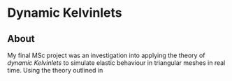 <h1>Dynamic Kelvinlets</h1>

## About

My final MSc project was an investigation into applying the theory of *dynamic Kelvinlets* to simulate elastic behaviour in triangular meshes in real time. Using the theory outlined in 
